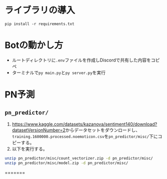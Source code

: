 # ライブラリの導入
`pip install -r requirements.txt`<br/>

# Botの動かし方
* ルートディレクトリに`.env`ファイルを作成しDiscordで共有した内容をコピペ<br/>
* ターミナルで`py main.py`と`py server.py`を実行<br/>

# PN予測

## `pn_predictor/`
1. <https://www.kaggle.com/datasets/kazanova/sentiment140/download?datasetVersionNumber=2>からデータセットをダウンロードし、`training.1600000.processed.noemoticon.csv`を`pn_predictor/misc/`下にコピーする。
1. 以下を実行する。
```sh
unzip pn_predictor/misc/count_vectorizer.zip -d pn_predictor/misc/
unzip pn_predictor/misc/model.zip -d pn_predictor/misc/
```

=======